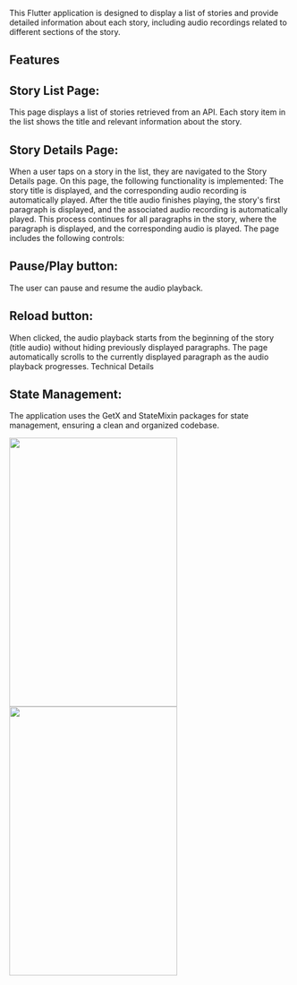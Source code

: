 This Flutter application is designed to display a list of stories and provide detailed information about each story, including audio recordings related to different sections of the story.

## Features
## Story List Page:
This page displays a list of stories retrieved from an API.
Each story item in the list shows the title and relevant information about the story.

## Story Details Page:
When a user taps on a story in the list, they are navigated to the Story Details page.
On this page, the following functionality is implemented:
The story title is displayed, and the corresponding audio recording is automatically played.
After the title audio finishes playing, the story's first paragraph is displayed, and the associated audio recording is automatically played.
This process continues for all paragraphs in the story, where the paragraph is displayed, and the corresponding audio is played.
The page includes the following controls:
## Pause/Play button: 
The user can pause and resume the audio playback.
## Reload button:
When clicked, the audio playback starts from the beginning of the story (title audio) without hiding previously displayed paragraphs.
The page automatically scrolls to the currently displayed paragraph as the audio playback progresses.
Technical Details
## State Management:
The application uses the GetX and StateMixin packages for state management, ensuring a clean and organized codebase.

<Image src="![sc1](https://github.com/user-attachments/assets/ec67f370-20d0-44e4-a2c2-441b19621e4e)" width ="300" height="480"><Image src="![sc2](https://github.com/user-attachments/assets/6450134d-a812-4c93-96ee-57f6113bf1ba)
" width ="300" height="480"> 
